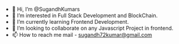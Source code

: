 - 👋 Hi, I’m @SugandhKumars
- 👀 I’m interested in Full Stack Development and BlockChain.
- 🌱 I’m currently learning Frontend Development.
- 💞️ I’m looking to collaborate on any Javascript Project in frontend.
- 📫 How to reach me mail - sugandh72kumar@gmail.com


<!---
SugandhKumars/SugandhKumars is a ✨ special ✨ repository because its `README.md` (this file) appears on your GitHub profile.
You can click the Preview link to take a look at your changes.
--->
